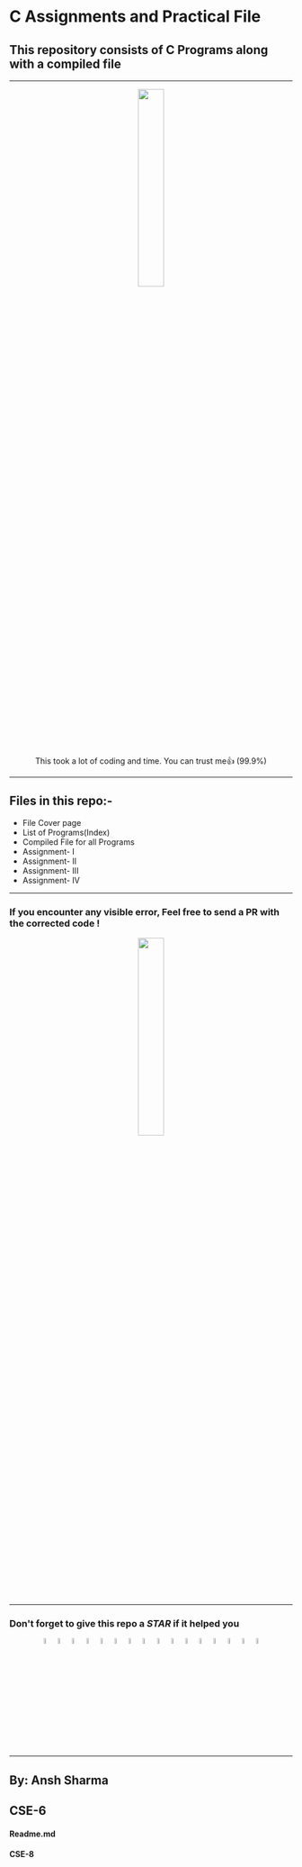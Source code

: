 # C Assignments and Practical File
## This repository consists of C Programs along with a compiled file

***

<p align = "center"><img src = "https://media.giphy.com/media/RbDKaczqWovIugyJmW/giphy.gif" width = 30%></p>
<p align="center">This took a lot of coding and time. You can trust me👍 (99.9%)</p> 

***

## Files in this repo:-
- File Cover page  
- List of Programs(Index)  
- Compiled File for all Programs  
- Assignment- I  
- Assignment- II  
- Assignment- III  
- Assignment- IV  

***

### If you encounter any visible error, Feel free to send a PR with the corrected code !
<p align = "center"><img src = "https://media.giphy.com/media/Rkis28kMJd1aE/giphy.gif" width = 30%></p>

***

### Don't forget to give this repo a *STAR* if it helped you
<p align = "center"><img src = "https://media.giphy.com/media/YpwVvng323pw45tYwv/giphy.gif" width = 5%><img src = "https://media.giphy.com/media/YpwVvng323pw45tYwv/giphy.gif" width = 5%><img src = "https://media.giphy.com/media/YpwVvng323pw45tYwv/giphy.gif" width = 5%><img src = "https://media.giphy.com/media/YpwVvng323pw45tYwv/giphy.gif" width = 5%><img src = "https://media.giphy.com/media/YpwVvng323pw45tYwv/giphy.gif" width = 5%><img src = "https://media.giphy.com/media/YpwVvng323pw45tYwv/giphy.gif" width = 5%><img src = "https://media.giphy.com/media/YpwVvng323pw45tYwv/giphy.gif" width = 5%><img src = "https://media.giphy.com/media/YpwVvng323pw45tYwv/giphy.gif" width = 5%><img src = "https://media.giphy.com/media/YpwVvng323pw45tYwv/giphy.gif" width = 5%><img src = "https://media.giphy.com/media/YpwVvng323pw45tYwv/giphy.gif" width = 5%><img src = "https://media.giphy.com/media/YpwVvng323pw45tYwv/giphy.gif" width = 5%><img src = "https://media.giphy.com/media/YpwVvng323pw45tYwv/giphy.gif" width = 5%><img src = "https://media.giphy.com/media/YpwVvng323pw45tYwv/giphy.gif" width = 5%><img src = "https://media.giphy.com/media/YpwVvng323pw45tYwv/giphy.gif" width = 5%><img src = "https://media.giphy.com/media/YpwVvng323pw45tYwv/giphy.gif" width = 5%><img src = "https://media.giphy.com/media/YpwVvng323pw45tYwv/giphy.gif" width = 5%></p>

***

## By: Ansh Sharma 
## CSE-6

#### Readme.md
#### CSE-8

